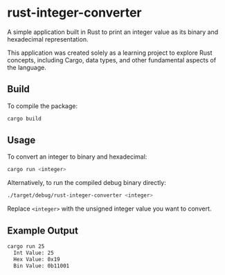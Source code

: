 # rust-integer-converter
A simple application built in Rust to print an integer value as its binary and hexadecimal representation.

This application was created solely as a learning project to explore Rust concepts, including Cargo, data types, and other fundamental aspects of the language.

## Build
To compile the package:
```sh
cargo build
```

## Usage
To convert an integer to binary and hexadecimal:
```sh
cargo run <integer>
```

Alternatively, to run the compiled debug binary directly:
```sh
./target/debug/rust-integer-converter <integer>
```

Replace `<integer>` with the unsigned integer value you want to convert.

## Example Output
```sh
cargo run 25
  Int Value: 25
  Hex Value: 0x19
  Bin Value: 0b11001
```
